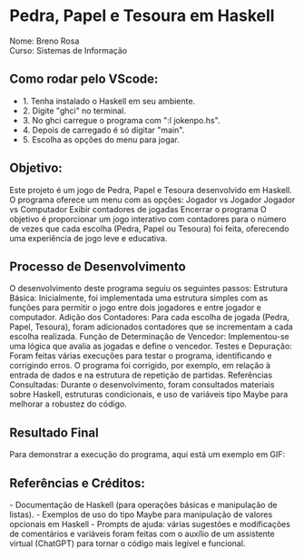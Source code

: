 <h1>Pedra, Papel e Tesoura em Haskell</h1>

Nome: Breno Rosa </br>
Curso: Sistemas de Informação </br>

<h2>Como rodar pelo VScode:</h2>
<ul>
<li>1. Tenha instalado o Haskell em seu ambiente.</li>
<li>2. Digite "ghci" no terminal.</li>
<li>3. No ghci carregue o programa com ":l jokenpo.hs".</li>
<li>4. Depois de carregado é só digitar "main".</li>
<li>5. Escolha as opções do menu para jogar.</li>
</ul>
<h2>Objetivo:</h2>
Este projeto é um jogo de Pedra, Papel e Tesoura desenvolvido em Haskell. O programa oferece um menu com as opções:
Jogador vs Jogador
Jogador vs Computador
Exibir contadores de jogadas
Encerrar o programa
O objetivo é proporcionar um jogo interativo com contadores para o número de vezes que cada escolha (Pedra, Papel ou Tesoura) foi feita, oferecendo uma experiência de jogo leve e educativa.

<h2>Processo de Desenvolvimento</h2>
O desenvolvimento deste programa seguiu os seguintes passos:
Estrutura Básica: Inicialmente, foi implementada uma estrutura simples com as funções para permitir o jogo entre dois jogadores e entre jogador e computador.
Adição dos Contadores: Para cada escolha de jogada (Pedra, Papel, Tesoura), foram adicionados contadores que se incrementam a cada escolha realizada.
Função de Determinação de Vencedor: Implementou-se uma lógica que avalia as jogadas e define o vencedor.
Testes e Depuração: Foram feitas várias execuções para testar o programa, identificando e corrigindo erros. O programa foi corrigido, por exemplo, em relação à entrada de dados e na estrutura de repetição de partidas.
Referências Consultadas: Durante o desenvolvimento, foram consultados materiais sobre Haskell, estruturas condicionais, e uso de variáveis tipo Maybe para melhorar a robustez do código.

<h2>Resultado Final</h2>
Para demonstrar a execução do programa, aqui está um exemplo em GIF:

<h2>Referências e Créditos:</h2>
- Documentação de Haskell (para operações básicas e manipulação de listas).
- Exemplos de uso do tipo Maybe para manipulação de valores opcionais em Haskell
- Prompts de ajuda: várias sugestões e modificações de comentários e variáveis foram feitas com o auxílio de um assistente virtual (ChatGPT) para tornar o código mais legível e funcional.
